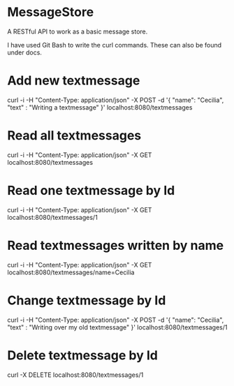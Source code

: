 # MessageStore
A RESTful API to work as a basic message store.

I have used Git Bash to write the curl commands. These can also be found under docs. 

# Add new textmessage
curl -i -H "Content-Type: application/json" -X POST -d '{ "name": "Cecilia", "text" : "Writing a textmessage" }' localhost:8080/textmessages

# Read all textmessages
curl -i -H "Content-Type: application/json" -X GET localhost:8080/textmessages

# Read one textmessage by Id
curl -i -H "Content-Type: application/json" -X GET localhost:8080/textmessages/1

# Read textmessages written by name
curl -i -H "Content-Type: application/json" -X GET localhost:8080/textmessages/name=Cecilia

# Change textmessage by Id 
curl -i -H "Content-Type: application/json" -X POST -d '{ "name": "Cecilia",
"text" : "Writing over my old textmessage" }' localhost:8080/textmessages/1

# Delete textmessage by Id
curl -X DELETE localhost:8080/textmessages/1
